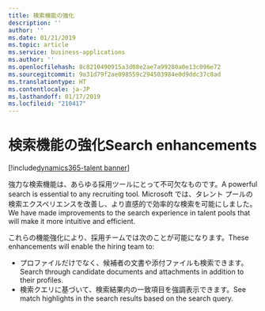```yaml
---
title: 検索機能の強化
description: ''
author: ''
ms.date: 01/21/2019
ms.topic: article
ms.service: business-applications
ms.author: ''
ms.openlocfilehash: 8c8210490915a3d08e2ae7a99280a0e13c096e72
ms.sourcegitcommit: 9a31d79f2ae098559c294503984e0d9ddc37c0ad
ms.translationtype: HT
ms.contentlocale: ja-JP
ms.lasthandoff: 01/17/2019
ms.locfileid: "210417"
---
```

#  <a name="search-enhancements"></a><span data-ttu-id="26b0b-102">検索機能の強化</span><span class="sxs-lookup"><span data-stu-id="26b0b-102">Search enhancements</span></span>
[!include[dynamics365-talent banner](../../includes/dynamics365-talent.md)]


<span data-ttu-id="26b0b-103">強力な検索機能は、あらゆる採用ツールにとって不可欠なものです。</span><span class="sxs-lookup"><span data-stu-id="26b0b-103">A powerful search is essential to any recruiting tool.</span></span> <span data-ttu-id="26b0b-104">Microsoft では、タレント プールの検索エクスペリエンスを改善し、より直感的で効率的な検索を可能にしました。</span><span class="sxs-lookup"><span data-stu-id="26b0b-104">We have made improvements to the search experience in talent pools that will make it more intuitive and efficient.</span></span> 

<span data-ttu-id="26b0b-105">これらの機能強化により、採用チームでは次のことが可能になります。</span><span class="sxs-lookup"><span data-stu-id="26b0b-105">These enhancements will enable the hiring team to:</span></span>

- <span data-ttu-id="26b0b-106">プロファイルだけでなく、候補者の文書や添付ファイルも検索できます。</span><span class="sxs-lookup"><span data-stu-id="26b0b-106">Search through candidate documents and attachments in addition to their profiles.</span></span>
- <span data-ttu-id="26b0b-107">検索クエリに基づいて、検索結果内の一致項目を強調表示できます。</span><span class="sxs-lookup"><span data-stu-id="26b0b-107">See match highlights in the search results based on the search query.</span></span> 

